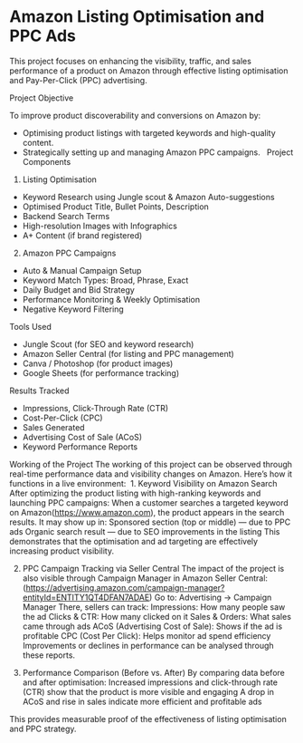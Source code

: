 # Amazon Listing Optimisation and PPC Ads

This project focuses on enhancing the visibility, traffic, and sales performance of a product on Amazon through effective listing optimisation and Pay-Per-Click (PPC) advertising.

Project Objective

To improve product discoverability and conversions on Amazon by:
- Optimising product listings with targeted keywords and high-quality content.
- Strategically setting up and managing Amazon PPC campaigns.
  Project Components

1. Listing Optimisation
- Keyword Research using Jungle scout & Amazon Auto-suggestions
- Optimised Product Title, Bullet Points, Description
- Backend Search Terms
- High-resolution Images with Infographics
- A+ Content (if brand registered)

2. Amazon PPC Campaigns
- Auto & Manual Campaign Setup
- Keyword Match Types: Broad, Phrase, Exact
- Daily Budget and Bid Strategy
- Performance Monitoring & Weekly Optimisation
- Negative Keyword Filtering


Tools Used
- Jungle Scout (for SEO and keyword research)
- Amazon Seller Central (for listing and PPC management)
- Canva / Photoshop (for product images)
- Google Sheets (for performance tracking)


Results Tracked
- Impressions, Click-Through Rate (CTR)
- Cost-Per-Click (CPC)
- Sales Generated
- Advertising Cost of Sale (ACoS)
- Keyword Performance Reports 

Working of the Project
The working of this project can be observed through real-time performance data and visibility changes on Amazon. Here’s how it functions in a live environment:
 1. Keyword Visibility on Amazon Search
After optimizing the product listing with high-ranking keywords and launching PPC campaigns:
When a customer searches a targeted keyword on Amazon(https://www.amazon.com), the product appears in the search results. It may show up in: Sponsored section (top or middle) — due to PPC ads Organic search result — due to SEO improvements in the listing
This demonstrates that the optimisation and ad targeting are effectively increasing product visibility.

2. PPC Campaign Tracking via Seller Central
The impact of the project is also visible through Campaign Manager in Amazon Seller Central:
(https://advertising.amazon.com/campaign-manager?entityId=ENTITY1QT4DFAN7ADAE)
Go to: Advertising → Campaign Manager
There, sellers can track: Impressions: How many people saw the ad Clicks & CTR: How many clicked on it Sales & Orders: What sales came through ads ACoS (Advertising Cost of Sale): Shows if the ad is profitable CPC (Cost Per Click): Helps monitor ad spend efficiency
Improvements or declines in performance can be analysed through these reports.

3. Performance Comparison (Before vs. After)
By comparing data before and after optimisation:
Increased impressions and click-through rate (CTR) show that the product is more visible and engaging
A drop in ACoS and rise in sales indicate more efficient and profitable ads

This provides measurable proof of the effectiveness of listing optimisation and PPC strategy.

